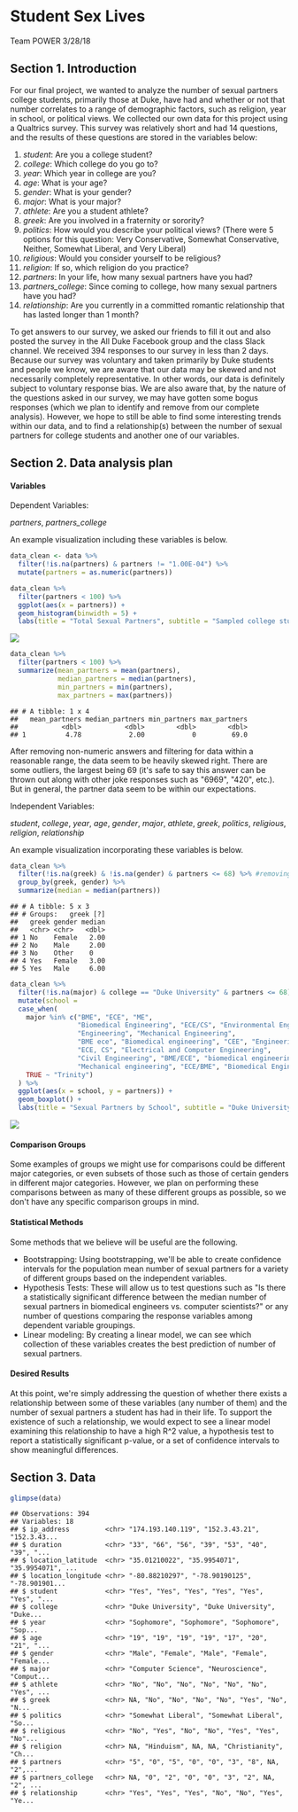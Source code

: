 Student Sex Lives
================
Team POWER
3/28/18

Section 1. Introduction
-----------------------

For our final project, we wanted to analyze the number of sexual partners college students, primarily those at Duke, have had and whether or not that number correlates to a range of demographic factors, such as religion, year in school, or political views. We collected our own data for this project using a Qualtrics survey. This survey was relatively short and had 14 questions, and the results of these questions are stored in the variables below:

1.  *student*: Are you a college student?
2.  *college*: Which college do you go to?
3.  *year*: Which year in college are you?
4.  *age*: What is your age?
5.  *gender*: What is your gender?
6.  *major*: What is your major?
7.  *athlete*: Are you a student athlete?
8.  *greek*: Are you involved in a fraternity or sorority?
9.  *politics*: How would you describe your political views? (There were 5 options for this question: Very Conservative, Somewhat Conservative, Neither, Somewhat Liberal, and Very Liberal)
10. *religious*: Would you consider yourself to be religious?
11. *religion*: If so, which religion do you practice?
12. *partners*: In your life, how many sexual partners have you had?
13. *partners\_college*: Since coming to college, how many sexual partners have you had?
14. *relationship*: Are you currently in a committed romantic relationship that has lasted longer than 1 month?

To get answers to our survey, we asked our friends to fill it out and also posted the survey in the All Duke Facebook group and the class Slack channel. We received 394 responses to our survey in less than 2 days. Because our survey was voluntary and taken primarily by Duke students and people we know, we are aware that our data may be skewed and not necessarily completely representative. In other words, our data is definitely subject to voluntary response bias. We are also aware that, by the nature of the questions asked in our survey, we may have gotten some bogus responses (which we plan to identify and remove from our complete analysis). However, we hope to still be able to find some interesting trends within our data, and to find a relationship(s) between the number of sexual partners for college students and another one of our variables.

Section 2. Data analysis plan
-----------------------------

#### Variables

Dependent Variables:

*partners*, *partners\_college*

An example visualization including these variables is below.

``` r
data_clean <- data %>%
  filter(!is.na(partners) & partners != "1.00E-04") %>%
  mutate(partners = as.numeric(partners))

data_clean %>%
  filter(partners < 100) %>%
  ggplot(aes(x = partners)) +
  geom_histogram(binwidth = 5) + 
  labs(title = "Total Sexual Partners", subtitle = "Sampled college students, 2018")
```

![](proposal_files/figure-markdown_github/partners-visualization-1.png)

``` r
data_clean %>%
  filter(partners < 100) %>%
  summarize(mean_partners = mean(partners),
            median_partners = median(partners),
            min_partners = min(partners),
            max_partners = max(partners))
```

    ## # A tibble: 1 x 4
    ##   mean_partners median_partners min_partners max_partners
    ##           <dbl>           <dbl>        <dbl>        <dbl>
    ## 1          4.78            2.00            0         69.0

After removing non-numeric answers and filtering for data within a reasonable range, the data seem to be heavily skewed right. There are some outliers, the largest being 69 (it's safe to say this answer can be thrown out along with other joke responses such as "6969", "420", etc.). But in general, the partner data seem to be within our expectations.

Independent Variables:

*student*, *college*, *year*, *age*, *gender*, *major*, *athlete*, *greek*, *politics*, *religious*, *religion*, *relationship*

An example visualization incorporating these variables is below.

``` r
data_clean %>%
  filter(!is.na(greek) & !is.na(gender) & partners <= 68) %>% #removing NAs and bogus outliers
  group_by(greek, gender) %>%
  summarize(median = median(partners))
```

    ## # A tibble: 5 x 3
    ## # Groups:   greek [?]
    ##   greek gender median
    ##   <chr> <chr>   <dbl>
    ## 1 No    Female   2.00
    ## 2 No    Male     2.00
    ## 3 No    Other    0   
    ## 4 Yes   Female   3.00
    ## 5 Yes   Male     6.00

``` r
data_clean %>% 
  filter(!is.na(major) & college == "Duke University" & partners <= 68) %>%
  mutate(school =
  case_when(
    major %in% c("BME", "ECE", "ME", 
                 "Biomedical Engineering", "ECE/CS", "Environmental Engineering", 
                 "Engineering", "Mechanical Engineering", 
                 "BME ece", "Biomedical engineering", "CEE", "Engineering Management", 
                 "ECE, CS", "Electrical and Computer Engineering", 
                 "Civil Engineering", "BME/ECE", "biomedical engineering", 
                 "Mechanical engineering", "ECE/BME", "Biomedical Engineer", "Ece/cs") ~ "Pratt",
    TRUE ~ "Trinity")
  ) %>% 
  ggplot(aes(x = school, y = partners)) +
  geom_boxplot() +
  labs(title = "Sexual Partners by School", subtitle = "Duke University, 2018")
```

![](proposal_files/figure-markdown_github/independent-vizualisation-1.png)

#### Comparison Groups

Some examples of groups we might use for comparisons could be different major categories, or even subsets of those such as those of certain genders in different major categories. However, we plan on performing these comparisons between as many of these different groups as possible, so we don't have any specific comparison groups in mind.

#### Statistical Methods

Some methods that we believe will be useful are the following.

-   Bootstrapping: Using bootstrapping, we'll be able to create confidence intervals for the population mean number of sexual partners for a variety of different groups based on the independent variables.
-   Hypothesis Tests: These will allow us to test questions such as "Is there a statistically significant difference between the median number of sexual partners in biomedical engineers vs. computer scientists?" or any number of questions comparing the response variables among dependent variable groupings.
-   Linear modeling: By creating a linear model, we can see which collection of these variables creates the best prediction of number of sexual partners.

#### Desired Results

At this point, we're simply addressing the question of whether there exists a relationship between some of these variables (any number of them) and the number of sexual partners a student has had in their life. To support the existence of such a relationship, we would expect to see a linear model examining this relationship to have a high R^2 value, a hypothesis test to report a statistically significant p-value, or a set of confidence intervals to show meaningful differences.

Section 3. Data
---------------

``` r
glimpse(data)
```

    ## Observations: 394
    ## Variables: 18
    ## $ ip_address         <chr> "174.193.140.119", "152.3.43.21", "152.3.43...
    ## $ duration           <chr> "33", "66", "56", "39", "53", "40", "39", "...
    ## $ location_latitude  <chr> "35.01210022", "35.9954071", "35.9954071", ...
    ## $ location_longitude <chr> "-80.88210297", "-78.90190125", "-78.901901...
    ## $ student            <chr> "Yes", "Yes", "Yes", "Yes", "Yes", "Yes", "...
    ## $ college            <chr> "Duke University", "Duke University", "Duke...
    ## $ year               <chr> "Sophomore", "Sophomore", "Sophomore", "Sop...
    ## $ age                <chr> "19", "19", "19", "19", "17", "20", "21", "...
    ## $ gender             <chr> "Male", "Female", "Male", "Female", "Female...
    ## $ major              <chr> "Computer Science", "Neuroscience", "Comput...
    ## $ athlete            <chr> "No", "No", "No", "No", "No", "No", "Yes", ...
    ## $ greek              <chr> NA, "No", "No", "No", "No", "Yes", "No", "N...
    ## $ politics           <chr> "Somewhat Liberal", "Somewhat Liberal", "So...
    ## $ religious          <chr> "No", "Yes", "No", "No", "Yes", "Yes", "No"...
    ## $ religion           <chr> NA, "Hinduism", NA, NA, "Christianity", "Ch...
    ## $ partners           <chr> "5", "0", "5", "0", "0", "3", "8", NA, "2",...
    ## $ partners_college   <chr> NA, "0", "2", "0", "0", "3", "2", NA, "2", ...
    ## $ relationship       <chr> "Yes", "Yes", "Yes", "No", "No", "Yes", "Ye...
